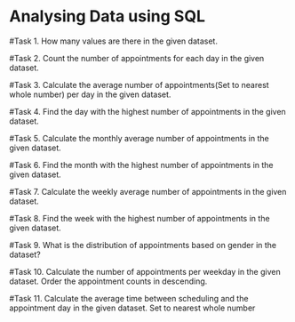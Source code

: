 # Analysing Data using SQL


#Task 1. How many values are there in the given dataset.


#Task 2. Count the number of appointments for each day in the given dataset.


#Task 3. Calculate the average number of appointments(Set to nearest whole number) per day in the given dataset.


#Task 4. Find the day with the highest number of appointments in the given dataset.


#Task 5. Calculate the monthly average number of appointments in the given dataset.


#Task 6. Find the month with the highest number of appointments in the given dataset.


#Task 7. Calculate the weekly average number of appointments in the given dataset.


#Task 8. Find the week with the highest number of appointments in the given dataset.


#Task 9. What is the distribution of appointments based on gender in the dataset?


#Task 10. Calculate the number of appointments per weekday in the given dataset. Order the appointment counts in descending.


#Task 11. Calculate the average time between scheduling and the appointment day in the given dataset. Set to nearest whole number


